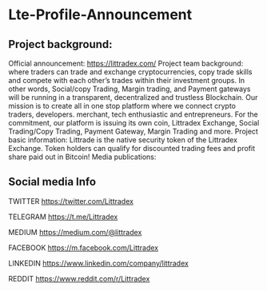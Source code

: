 # Lte-Profile-Announcement

## Project background:

Official announcement: https://littradex.com/
Project team background: where traders can trade and exchange cryptocurrencies, copy trade skills and compete with each other’s trades within their investment groups. In other words, Social/copy Trading, Margin trading, and Payment gateways will be running in a transparent, decentralized and trustless Blockchain. Our mission is to create all in one stop platform where we connect crypto traders, developers. merchant, tech enthusiastic and entrepreneurs. For the commitment, our platform is issuing its own coin, Littradex Exchange, Social Trading/Copy Trading, Payment Gateway, Margin Trading and more.
Project basic information: Littrade is the native security token of the Littradex Exchange. Token holders can qualify for discounted trading fees and profit share paid out in Bitcoin!
Media publications:

## Social media Info

TWITTER
https://twitter.com/Littradex

TELEGRAM
https://t.me/Littradex

MEDIUM
https://medium.com/@littradex

FACEBOOK
https://m.facebook.com/Littradex

LINKEDIN
https://www.linkedin.com/company/littradex

REDDIT
https://www.reddit.com/r/Littradex
